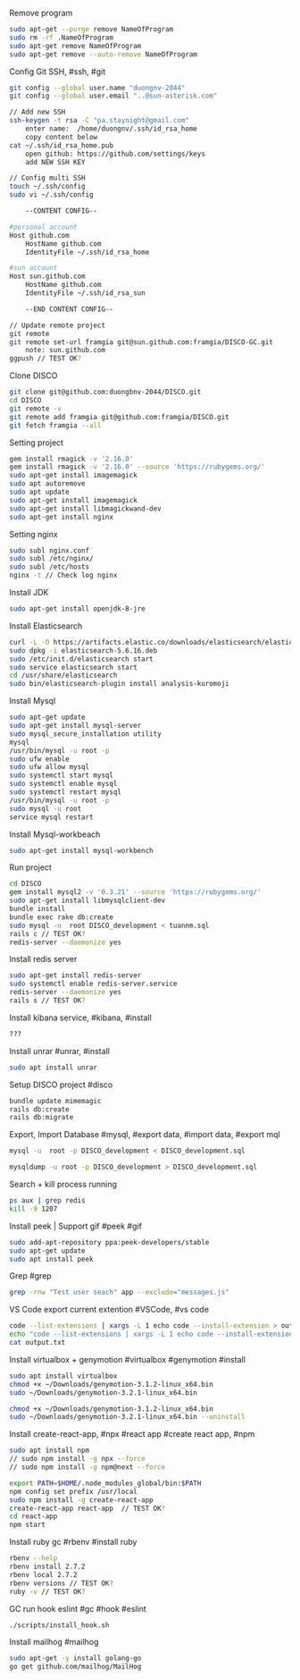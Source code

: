 Remove program
```bash
sudo apt-get --purge remove NameOfProgram
sudo rm -rf .NameOfProgram
sudo apt-get remove NameOfProgram
sudo apt-get remove --auto-remove NameOfProgram
```

Config Git SSH, #ssh, #git
```bash
git config --global user.name "duongnv-2044"
git config --global user.email "..@sun-asterisk.com"

// Add new SSH
ssh-keygen -t rsa -C "pa.staynight@gmail.com"
    enter name:  /home/duongnv/.ssh/id_rsa_home
    copy content below
cat ~/.ssh/id_rsa_home.pub
    open github: https://github.com/settings/keys
    add NEW SSH KEY

// Config multi SSH
touch ~/.ssh/config
sudo vi ~/.ssh/config

    --CONTENT CONFIG--

#personal account
Host github.com
	HostName github.com
	IdentityFile ~/.ssh/id_rsa_home

#sun account
Host sun.github.com
	HostName github.com
	IdentityFile ~/.ssh/id_rsa_sun

    --END CONTENT CONFIG--

// Update remote project
git remote
git remote set-url framgia git@sun.github.com:framgia/DISCO-GC.git
    note: sun.github.com
ggpush // TEST OK?
```

Clone DISCO
```bash
git clone git@github.com:duongbnv-2044/DISCO.git
cd DISCO
git remote -v
git remote add framgia git@github.com:framgia/DISCO.git
git fetch framgia --all
```

Setting project
```bash
gem install rmagick -v '2.16.0'
gem install rmagick -v '2.16.0' --source 'https://rubygems.org/'
sudo apt-get install imagemagick
sudo apt autoremove
sudo apt update
sudo apt-get install imagemagick
sudo apt-get install libmagickwand-dev
sudo apt-get install nginx
```

Setting nginx
```bash
sudo subl nginx.conf
sudo subl /etc/nginx/
sudo subl /etc/hosts
nginx -t // Check log nginx
```

Install JDK
```bash
sudo apt-get install openjdk-8-jre
```

Install Elasticsearch
```bash
curl -L -O https://artifacts.elastic.co/downloads/elasticsearch/elasticsearch-5.6.16.deb
sudo dpkg -i elasticsearch-5.6.16.deb
sudo /etc/init.d/elasticsearch start
sudo service elasticsearch start
cd /usr/share/elasticsearch
sudo bin/elasticsearch-plugin install analysis-kuromoji
```

Install Mysql
```bash
sudo apt-get update
sudo apt-get install mysql-server
sudo mysql_secure_installation utility
mysql
/usr/bin/mysql -u root -p
sudo ufw enable
sudo ufw allow mysql
sudo systemctl start mysql
sudo systemctl enable mysql
sudo systemctl restart mysql
/usr/bin/mysql -u root -p
sudo mysql -u root
service mysql restart
```

Install Mysql-workbeach
```bash
sudo apt-get install mysql-workbench
```

Run project
```bash
cd DISCO
gem install mysql2 -v '0.3.21' --source 'https://rubygems.org/'
sudo apt-get install libmysqlclient-dev
bundle install
bundle exec rake db:create
sudo mysql -u  root DISCO_development < tuannm.sql
rails c // TEST OK?
redis-server --daemonize yes
```
Install redis server
```bash
sudo apt-get install redis-server
sudo systemctl enable redis-server.service
redis-server --daemonize yes
rails s // TEST OK?
```

Install kibana service, #kibana, #install
```bash
???

```

Install unrar #unrar, #install
```bash
sudo apt install unrar
```

Setup DISCO project #disco
```bash
bundle update mimemagic
rails db:create
rails db:migrate
```

Export, Import Database
#mysql, #export data, #import data, #export mql
```bash
mysql -u  root -p DISCO_development < DISCO_development.sql

mysqldump -u root -p DISCO_development > DISCO_development.sql
```

Search + kill process running
```bash
ps aux | grep redis
kill -9 1207
```


Install peek | Support gif #peek #gif
```bash
sudo add-apt-repository ppa:peek-developers/stable
sudo apt-get update
sudo apt install peek
```

Grep #grep
```bash
grep -rnw "Test user seach" app --exclude="messages.js"
```

VS Code export current extention #VSCode, #vs code
```bash
code --list-extensions | xargs -L 1 echo code --install-extension > output.txt
echo "code --list-extensions | xargs -L 1 echo code --install-extension > output.txt" >> output.txt
cat output.txt
```

Install virtualbox + genymotion
#virtualbox #genymotion #install
```bash
sudo apt install virtualbox
chmod +x ~/Downloads/genymotion-3.1.2-linux_x64.bin
sudo ~/Downloads/genymotion-3.2.1-linux_x64.bin

chmod +x ~/Downloads/genymotion-3.1.2-linux_x64.bin
sudo ~/Downloads/genymotion-3.2.1-linux_x64.bin --uninstall
```

Install create-react-app, #npx #react app #create react app, #npm
```bash
sudo apt install npm
// sudo npm install -g npx --force
// sudo npm install -g npm@next --force

export PATH=$HOME/.node_modules_global/bin:$PATH
npm config set prefix /usr/local
sudo npm install -g create-react-app
create-react-app react-app  // TEST OK?
cd react-app
npm start
```

Install ruby gc #rbenv #install ruby
```bash
rbenv --help
rbenv install 2.7.2
rbenv local 2.7.2
rbenv versions // TEST OK?
ruby -v // TEST OK?
```

GC run hook eslint #gc #hook #eslint
```bash
./scripts/install_hook.sh
```

Install mailhog #mailhog
```bash
sudo apt-get -y install golang-go
go get github.com/mailhog/MailHog
```

